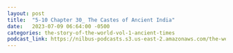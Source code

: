 ```yaml
---
layout: post
title:  "5-10 Chapter 30_ The Castes of Ancient India"
date:   2023-07-09 06:64:00 -0500
categories: the-story-of-the-world-vol-1-ancient-times
podcast_link: https://nilbus-podcasts.s3.us-east-2.amazonaws.com/the-well-trained-mind/The%20Story%20of%20the%20World%20Vol.%201%20Ancient%20Times/5-10%20Chapter%2030_%20The%20Castes%20of%20Ancient%20India.mp3
---
```


